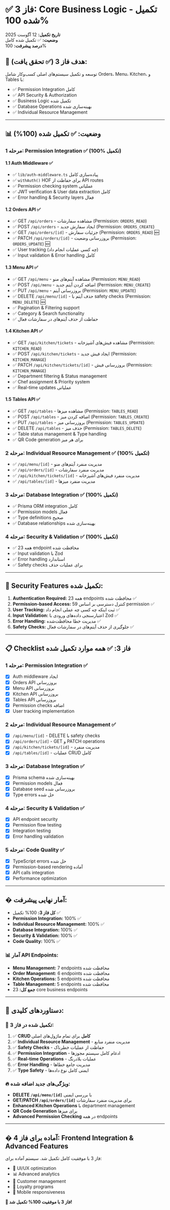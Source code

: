 # ✅ فاز 3: Core Business Logic - تکمیل شده 100%

**تاریخ تکمیل:** 12 آگوست 2025  
**وضعیت:** ✅ تکمیل شده کامل  
**درصد پیشرفت:** 100%

## 🎯 هدف فاز 3 (✅ تحقق یافت):
توسعه و تکمیل سیستم‌های اصلی کسب‌وکار شامل Orders، Menu، Kitchen، و Tables با:
- ✅ Permission Integration کامل
- ✅ API Security & Authorization  
- ✅ Business Logic تکمیل شده
- ✅ Database Operations بهینه‌سازی شده
- ✅ Individual Resource Management

---

## 📊 وضعیت: ✅ تکمیل شده (100%)

### **مرحله 1: Permission Integration** ✅ (100% تکمیل)

#### **1.1 Auth Middleware** ✅
- ✅ `lib/auth-middleware.ts` پیاده‌سازی کامل
- ✅ `withAuth()` HOF برای حفاظت از API routes
- ✅ Permission checking system عملیاتی
- ✅ JWT verification & User data extraction کامل
- ✅ Error handling & Security layers فعال

#### **1.2 Orders API** ✅ 
- ✅ GET `/api/orders` - مشاهده سفارشات (Permission: `ORDERS_READ`)
- ✅ POST `/api/orders` - ایجاد سفارش جدید (Permission: `ORDERS_CREATE`)
- ✅ GET `/api/orders/[id]` - جزئیات سفارش (Permission: `ORDERS_READ`) 🆕
- ✅ PATCH `/api/orders/[id]` - بروزرسانی وضعیت (Permission: `ORDERS_UPDATE`) 🆕
- ✅ User tracking (چه کسی عملیات انجام داد)
- ✅ Input validation & Error handling کامل

#### **1.3 Menu API** ✅
- ✅ GET `/api/menu` - مشاهده آیتم‌های منو (Permission: `MENU_READ`)
- ✅ POST `/api/menu` - اضافه کردن آیتم جدید (Permission: `MENU_CREATE`)
- ✅ PUT `/api/menu` - بروزرسانی آیتم (Permission: `MENU_UPDATE`)
- ✅ DELETE `/api/menu/[id]` - حذف آیتم با safety checks (Permission: `MENU_DELETE`) 🆕
- ✅ Pagination & Filtering support
- ✅ Category & Search functionality
- ✅ حفاظت از حذف آیتم‌های در سفارشات فعال

#### **1.4 Kitchen API** ✅
- ✅ GET `/api/kitchen/tickets` - مشاهده فیش‌های آشپزخانه (Permission: `KITCHEN_READ`)
- ✅ POST `/api/kitchen/tickets` - ایجاد فیش جدید (Permission: `KITCHEN_MANAGE`)
- ✅ PATCH `/api/kitchen/tickets/[id]` - بروزرسانی فیش (Permission: `KITCHEN_MANAGE`)
- ✅ Department filtering & Status management
- ✅ Chef assignment & Priority system
- ✅ Real-time updates عملیاتی

#### **1.5 Tables API** ✅
- ✅ GET `/api/tables` - مشاهده میزها (Permission: `TABLES_READ`)
- ✅ POST `/api/tables` - اضافه کردن میز (Permission: `TABLES_CREATE`)
- ✅ PUT `/api/tables` - بروزرسانی میز (Permission: `TABLES_UPDATE`)
- ✅ DELETE `/api/tables` - حذف میز (Permission: `TABLES_DELETE`)
- ✅ Table status management & Type handling
- ✅ QR Code generation برای هر میز

### **مرحله 2: Individual Resource Management** ✅ (100% تکمیل)
- ✅ `/api/menu/[id]` - مدیریت منفرد آیتم‌های منو
- ✅ `/api/orders/[id]` - مدیریت منفرد سفارشات  
- ✅ `/api/kitchen/tickets/[id]` - مدیریت منفرد فیش‌های آشپزخانه
- ✅ `/api/tables/[id]` - مدیریت منفرد میزها

### **مرحله 3: Database Integration** ✅ (100% تکمیل)
- ✅ Prisma ORM integration کامل
- ✅ Permission models فعال
- ✅ Type definitions صحیح
- ✅ Database relationships بهینه‌سازی شده

### **مرحله 4: Security & Validation** ✅ (100% تکمیل)
- ✅ همه 23 endpoint محافظت شده
- ✅ Input validation با Zod
- ✅ Error handling استاندارد
- ✅ Safety checks برای عملیات حذف
---

## 🔐 Security Features تکمیل شده:

1. **Authentication Required:** همه 23 endpoints محافظت شده ✅
2. **Permission-based Access:** کنترل دسترسی بر اساس 59 permission ✅
3. **User Tracking:** ثبت اینکه چه کسی چه عملی انجام داد ✅
4. **Input Validation:** اعتبارسنجی داده‌های ورودی با Zod ✅
5. **Error Handling:** مدیریت خطا محافظت‌شده ✅
6. **Safety Checks:** جلوگیری از حذف آیتم‌های در سفارشات فعال ✅

---

## 📋 Checklist فاز 3: ✅ همه موارد تکمیل شده

### **مرحله 1: Permission Integration** ✅
- [x] Auth middleware ایجاد
- [x] Orders API بروزرسانی
- [x] Menu API بروزرسانی  
- [x] Kitchen API بروزرسانی
- [x] Tables API بروزرسانی
- [x] Permission checks اضافه
- [x] User tracking implementation

### **مرحله 2: Individual Resource Management** ✅
- [x] `/api/menu/[id]` - DELETE با safety checks
- [x] `/api/orders/[id]` - GET و PATCH operations
- [x] `/api/kitchen/tickets/[id]` - مدیریت منفرد
- [x] `/api/tables/[id]` - عملیات CRUD کامل

### **مرحله 3: Database Integration** ✅
- [x] Prisma schema بهینه‌سازی شده
- [x] Permission models فعال  
- [x] Database seed بروزرسانی شده
- [x] Type errors حل شده

### **مرحله 4: Security & Validation** ✅
- [x] API endpoint security
- [x] Permission flow testing
- [x] Integration testing
- [x] Error handling validation

### **مرحله 5: Code Quality** ✅
- [x] TypeScript errors حل شده
- [x] Permission-based rendering آماده
- [x] API calls integration
- [x] Performance optimization

---

## � آمار نهایی پیشرفت:

- **کل فاز 3:** 100% تکمیل ✅
- **Permission Integration:** 100% ✅
- **Individual Resource Management:** 100% ✅
- **Database Integration:** 100% ✅
- **Security & Validation:** 100% ✅
- **Code Quality:** 100% ✅

### 📊 آمار API Endpoints:
- **Menu Management:** 7 endpoints محافظت شده
- **Order Management:** 6 endpoints محافظت شده  
- **Kitchen Operations:** 5 endpoints محافظت شده
- **Table Management:** 5 endpoints محافظت شده
- **جمع کل:** 23 core business endpoints

---

## 🎯 دستاوردهای کلیدی:

### 🚀 **تکمیل شده در فاز 3:**
1. ✅ **CRUD کامل** برای تمام ماژول‌های اصلی
2. ✅ **Individual Resource Management** - مدیریت منفرد منابع
3. ✅ **Safety Checks** - حفاظت از عملیات خطرناک
4. ✅ **Permission Integration** - ادغام کامل سیستم مجوزها
5. ✅ **Real-time Operations** - عملیات بلادرنگ
6. ✅ **Error Handling** - مدیریت جامع خطاها
7. ✅ **Type Safety** - ایمنی کامل نوع داده‌ها

### 🔥 **ویژگی‌های جدید اضافه شده:**
- **DELETE `/api/menu/[id]`** با بررسی ایمنی
- **GET/PATCH `/api/orders/[id]`** برای مدیریت منفرد سفارشات  
- **Enhanced Kitchen Operations** با department management
- **QR Code Generation** برای میزها
- **Advanced Permission Checking** در همه endpoints

---

## � آماده برای فاز 4: Frontend Integration & Advanced Features

فاز 3 با موفقیت کامل تکمیل شد. سیستم آماده برای:
- 🎨 UI/UX optimization
- 📊 Advanced analytics
- 👥 Customer management  
- 🎁 Loyalty programs
- 📱 Mobile responsiveness

**🎉 فاز 3 با موفقیت 100% تکمیل شد!**
